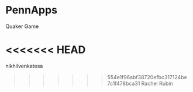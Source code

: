 PennApps
========

Quaker Game

<<<<<<< HEAD
=======
nikhilvenkatesa


>>>>>>> 554e1f96abf38720efbc317124be7c1f478bca31
Rachel Rubin